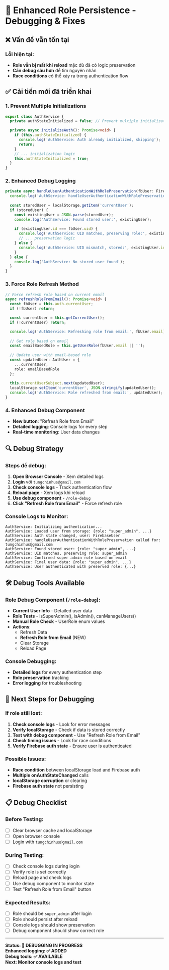 # 🔧 Enhanced Role Persistence - Debugging & Fixes

## ❌ Vấn đề vẫn tồn tại

### **Lỗi hiện tại:**
- **Role vẫn bị mất khi reload** mặc dù đã có logic preservation
- **Cần debug sâu hơn** để tìm nguyên nhân
- **Race conditions** có thể xảy ra trong authentication flow

## ✅ **Cải tiến mới đã triển khai**

### **1. Prevent Multiple Initializations**
```typescript
export class AuthService {
  private authStateInitialized = false; // Prevent multiple initializations

  private async initializeAuth(): Promise<void> {
    if (this.authStateInitialized) {
      console.log('AuthService: Auth already initialized, skipping');
      return;
    }
    // ... initialization logic
    this.authStateInitialized = true;
  }
}
```

### **2. Enhanced Debug Logging**
```typescript
private async handleUserAuthenticationWithRolePreservation(fbUser: FirebaseUser): Promise<void> {
  console.log('AuthService: handleUserAuthenticationWithRolePreservation called for:', fbUser.email);
  
  const storedUser = localStorage.getItem('currentUser');
  if (storedUser) {
    const existingUser = JSON.parse(storedUser);
    console.log('AuthService: Found stored user:', existingUser);
    
    if (existingUser.id === fbUser.uid) {
      console.log('AuthService: UID matches, preserving role:', existingUser.role);
      // ... preservation logic
    } else {
      console.log('AuthService: UID mismatch, stored:', existingUser.id, 'current:', fbUser.uid);
    }
  } else {
    console.log('AuthService: No stored user found');
  }
}
```

### **3. Force Role Refresh Method**
```typescript
// Force refresh role based on current email
async refreshRoleFromEmail(): Promise<void> {
  const fbUser = this.auth.currentUser;
  if (!fbUser) return;

  const currentUser = this.getCurrentUser();
  if (!currentUser) return;

  console.log('AuthService: Refreshing role from email:', fbUser.email);
  
  // Get role based on email
  const emailBasedRole = this.getUserRole(fbUser.email || '');
  
  // Update user with email-based role
  const updatedUser: AuthUser = {
    ...currentUser,
    role: emailBasedRole
  };
  
  this.currentUserSubject.next(updatedUser);
  localStorage.setItem('currentUser', JSON.stringify(updatedUser));
  console.log('AuthService: Role refreshed from email:', updatedUser);
}
```

### **4. Enhanced Debug Component**
- **New button**: "Refresh Role from Email"
- **Detailed logging**: Console logs for every step
- **Real-time monitoring**: User data changes

## 🔍 **Debug Strategy**

### **Steps để debug:**

1. **Open Browser Console** - Xem detailed logs
2. **Login** với `tungchinhus@gmail.com`
3. **Check console logs** - Track authentication flow
4. **Reload page** - Xem logs khi reload
5. **Use debug component** - `/role-debug`
6. **Click "Refresh Role from Email"** - Force refresh role

### **Console Logs to Monitor:**
```
AuthService: Initializing authentication...
AuthService: Loaded user from storage: {role: "super_admin", ...}
AuthService: Auth state changed, user: FirebaseUser
AuthService: handleUserAuthenticationWithRolePreservation called for: tungchinhus@gmail.com
AuthService: Found stored user: {role: "super_admin", ...}
AuthService: UID matches, preserving role: super_admin
AuthService: Confirmed super admin role based on email
AuthService: Final user data: {role: "super_admin", ...}
AuthService: User authenticated with preserved role: {...}
```

## 🛠️ **Debug Tools Available**

### **Role Debug Component** (`/role-debug`):
- **Current User Info** - Detailed user data
- **Role Tests** - isSuperAdmin(), isAdmin(), canManageUsers()
- **Manual Role Check** - UserRole enum values
- **Actions**:
  - Refresh Data
  - **Refresh Role from Email** (NEW)
  - Clear Storage
  - Reload Page

### **Console Debugging:**
- **Detailed logs** for every authentication step
- **Role preservation** tracking
- **Error logging** for troubleshooting

## 🎯 **Next Steps for Debugging**

### **If role still lost:**

1. **Check console logs** - Look for error messages
2. **Verify localStorage** - Check if data is stored correctly
3. **Test with debug component** - Use "Refresh Role from Email"
4. **Check timing issues** - Look for race conditions
5. **Verify Firebase auth state** - Ensure user is authenticated

### **Possible Issues:**
- **Race condition** between localStorage load and Firebase auth
- **Multiple onAuthStateChanged** calls
- **localStorage corruption** or clearing
- **Firebase auth state** not persisting

## 📋 **Debug Checklist**

### **Before Testing:**
- [ ] Clear browser cache and localStorage
- [ ] Open browser console
- [ ] Login with `tungchinhus@gmail.com`

### **During Testing:**
- [ ] Check console logs during login
- [ ] Verify role is set correctly
- [ ] Reload page and check logs
- [ ] Use debug component to monitor state
- [ ] Test "Refresh Role from Email" button

### **Expected Results:**
- [ ] Role should be `super_admin` after login
- [ ] Role should persist after reload
- [ ] Console logs should show preservation
- [ ] Debug component should show correct role

---

**Status: 🔧 DEBUGGING IN PROGRESS**  
**Enhanced logging: ✅ ADDED**  
**Debug tools: ✅ AVAILABLE**  
**Next: Monitor console logs and test**
